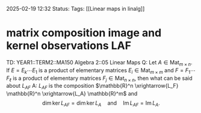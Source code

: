 2025-02-19 12:32
Status: 
Tags: [[Linear maps in linalg]]
# matrix composition image and kernel observations LAF

TD: YEAR1::TERM2::MA150 Algebra 2::05 Linear Maps
Q: Let $A \in \operatorname{Mat}_{m \times n}$. If $E = E_k \cdots E_1$ is a product of elementary matrices $E_i \in \operatorname{Mat}_{m \times m}$ and $F = F_1 \cdots F_\ell$ is a product of elementary matrices $F_j \in \operatorname{Mat}_{n \times n}$, then what can be said about $L_{AF}$
A: $L_{AF}$ is the composition $\mathbb{R}^n \xrightarrow{L_F} \mathbb{R}^n \xrightarrow{L_A} \mathbb{R}^m$ and $$ \dim \ker L_{AF} = \dim \ker L_A \quad \text{and} \quad \operatorname{Im} L_{AF} = \operatorname{Im} L_A. $$
<!--ID: 1739968651436-->
